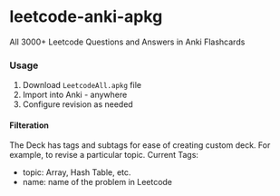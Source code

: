 # leetcode-anki-apkg
All 3000+ Leetcode Questions and Answers in Anki Flashcards

### Usage
1. Download `LeetcodeAll.apkg` file 
2. Import into Anki - anywhere
3. Configure revision as needed

#### Filteration

The Deck has tags and subtags for ease of creating custom deck. For example, to revise a particular topic.
Current Tags:
* topic: Array, Hash Table, etc.
* name: name of the problem in Leetcode
